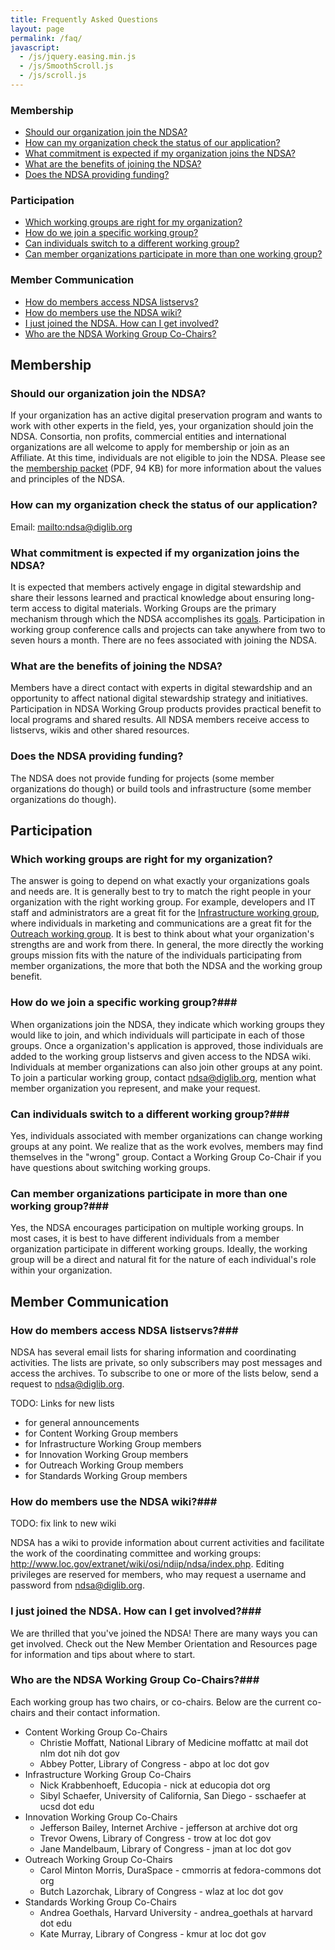 ```yaml
---
title: Frequently Asked Questions
layout: page
permalink: /faq/
javascript:
  - /js/jquery.easing.min.js
  - /js/SmoothScroll.js
  - /js/scroll.js
---
```


### Membership

- [Should our organization join the NDSA?](#should-our-organization-join-the-ndsa)
- [How can my organization check the status of our application?](#how-can-my-organization-check-the-status-of-our-application)
- [What commitment is expected if my organization joins the NDSA?](what-commitment-is-expected-if-my-organization-joins-the-ndsa)
- [What are the benefits of joining the NDSA?](#what-are-the-benefits-of-joining-the-ndsa)
- [Does the NDSA providing funding?](#does-the-ndsa-providing-funding)

### Participation

- [Which working groups are right for my organization?](#which-working-groups-are-right-for-my-organization)
- [How do we join a specific working group?](#how-do-we-join-a-specific-working-group)
- [Can individuals switch to a different working group?](#can-individuals-switch-to-a-different-working-group)
- [Can member organizations participate in more than one working group?](#can-member-organizations-participate-in-more-than-one-working-group)

### Member Communication

- [How do members access NDSA listservs?](#how-do-members-access-ndsa-listservs)
- [How do members use the NDSA wiki?](#how-do-members-use-the-ndsa-wiki)
- [I just joined the NDSA. How can I get involved?](#i-just-joined-the-ndsa-how-can-i-get-involved)
- [Who are the NDSA Working Group Co-Chairs?](#who-are-the-ndsa-working-group-co-chairs)

## Membership

### Should our organization join the NDSA?

If your organization has an active digital preservation program and wants to work with other experts in the field, yes, your organization should join the NDSA. Consortia, non profits, commercial entities and international organizations are all welcome to apply for membership or join as an Affiliate. At this time, individuals are not eligible to join the NDSA. Please see the [membership packet](/documents/MembershipPacket201103.pdf) (PDF, 94 KB) for more information about the values and principles of the NDSA.

### How can my organization check the status of our application?

Email: <mailto:ndsa@diglib.org>

### What commitment is expected if my organization joins the NDSA?

It is expected that members actively engage in digital stewardship and share their lessons learned and practical knowledge about ensuring long-term access to digital materials. Working Groups are the primary mechanism through which the NDSA accomplishes its [goals](/). Participation in working group conference calls and projects can take anywhere from two to seven hours a month. There are no fees associated with joining the NDSA.

### What are the benefits of joining the NDSA?

Members have a direct contact with experts in digital stewardship and an opportunity to affect national digital stewardship strategy and initiatives. Participation in NDSA Working Group products provides practical benefit to local programs and shared results. All NDSA members receive access to listservs, wikis and other shared resources.

### Does the NDSA providing funding?

The NDSA does not provide funding for projects (some member organizations do though) or build tools and infrastructure (some member organizations do though).

## Participation

### Which working groups are right for my organization?

The answer is going to depend on what exactly your organizations goals and needs are. It is generally best to try to match the right people in your organization with the right working group. For example, developers and IT staff and administrators are a great fit for the [Infrastructure working group](/working-groups/infrastructure/), where individuals in marketing and communications are a great fit for the [Outreach working group](/working-groups/outreach/). It is best to think about what your organization's strengths are and work from there. In general, the more directly the working groups mission fits with the nature of the individuals participating from member organizations, the more that both the NDSA and the working group benefit.

### How do we join a specific working group?###

When organizations join the NDSA, they indicate which working groups they would like to join, and which individuals will participate in each of those groups. Once a organization's application is approved, those individuals are added to the working group listservs and given access to the NDSA wiki. Individuals at member organizations can also join other groups at any point. To join a particular working group, contact ndsa@diglib.org, mention what member organization you represent, and make your request.

### Can individuals switch to a different working group?###

Yes, individuals associated with member organizations can change working groups at any point. We realize that as the work evolves, members may find themselves in the "wrong" group. Contact a Working Group Co-Chair if you have questions about switching working groups.

### Can member organizations participate in more than one working group?###

Yes, the NDSA encourages participation on multiple working groups. In most cases, it is best to have different individuals from a member organization participate in different working groups. Ideally, the working group will be a direct and natural fit for the nature of each individual's role within your organization.

## Member Communication

### How do members access NDSA listservs?###

NDSA has several email lists for sharing information and coordinating activities. The lists are private, so only subscribers may post messages and access the archives. To subscribe to one or more of the lists below, send a request to ndsa@diglib.org.

TODO: Links for new lists

- for general announcements
- for Content Working Group members
- for Infrastructure Working Group members
- for Innovation Working Group members
- for Outreach Working Group members
- for Standards Working Group members

### How do members use the NDSA wiki?###

 TODO: fix link to new wiki

NDSA has a wiki to provide information about current activities and facilitate the work of the coordinating committee and working groups: http://www.loc.gov/extranet/wiki/osi/ndiip/ndsa/index.php. Editing privileges are reserved for members, who may request a username and password from ndsa@diglib.org.

### I just joined the NDSA. How can I get involved?###

We are thrilled that you've joined the NDSA! There are many ways you can get involved. Check out the New Member Orientation and Resources page for information and tips about where to start.

### Who are the NDSA Working Group Co-Chairs?###

Each working group has two chairs, or co-chairs. Below are the current co-chairs and their contact information.

- Content Working Group Co-Chairs
  - Christie Moffatt, National Library of Medicine  moffattc at mail dot nlm dot nih dot gov
  - Abbey Potter, Library of Congress - abpo at loc dot gov
- Infrastructure Working Group Co-Chairs
  - Nick Krabbenhoeft, Educopia - nick at educopia dot org
  - Sibyl Schaefer, University of California, San Diego - sschaefer at ucsd dot edu
- Innovation Working Group Co-Chairs
  - Jefferson Bailey, Internet Archive - jefferson at archive dot org
  - Trevor Owens, Library of Congress - trow at loc dot gov
  - Jane Mandelbaum, Library of Congress - jman at loc dot gov
- Outreach Working Group Co-Chairs
  - Carol Minton Morris, DuraSpace - cmmorris at fedora-commons dot org
  - Butch Lazorchak, Library of Congress - wlaz at loc dot gov
- Standards Working Group Co-Chairs
  - Andrea Goethals, Harvard University - andrea_goethals at harvard dot edu
  - Kate Murray, Library of Congress - kmur at loc dot gov
